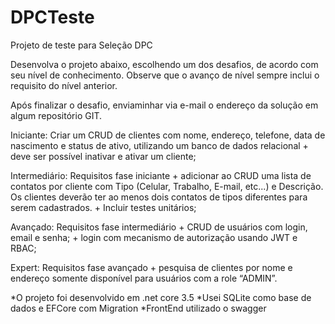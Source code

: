 # DPCTeste
Projeto de teste para Seleção DPC

Desenvolva o projeto abaixo, escolhendo um dos desafios, de acordo com seu nível de
conhecimento. Observe que o avanço de nível sempre inclui o requisito do nível anterior.

Após finalizar o desafio, enviaminhar via e-mail o endereço da solução em algum repositório
GIT.

Iniciante: Criar um CRUD de clientes com nome, endereço, telefone, data de nascimento e
status de ativo, utilizando um banco de dados relacional + deve ser possível inativar e ativar
um cliente;

Intermediário: Requisitos fase iniciante + adicionar ao CRUD uma lista de contatos por
cliente com Tipo (Celular, Trabalho, E-mail, etc...) e Descrição. Os clientes deverão ter ao
menos dois contatos de tipos diferentes para serem cadastrados. + Incluir testes unitários;

Avançado: Requisitos fase intermediário + CRUD de usuários com login, email e senha; +
login com mecanismo de autorização usando JWT e RBAC;

Expert: Requisitos fase avançado + pesquisa de clientes por nome e endereço somente
disponível para usuários com a role “ADMIN”.

*O projeto foi desenvolvido em .net core 3.5
*Usei SQLite como base de dados e EFCore com Migration
*FrontEnd utilizado o swagger
